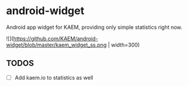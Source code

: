 # android-widget
Android app widget for KAEM, providing only simple statistics right now.

![](https://github.com/KAEM/android-widget/blob/master/kaem_widget_ss.png | width=300)

## TODOS
- [ ] Add kaem.io to statistics as well
